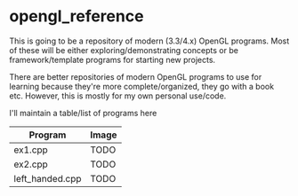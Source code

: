 opengl_reference
================

This is going to be a repository of modern (3.3/4.x) OpenGL programs.
Most of these will be either exploring/demonstrating concepts or
be framework/template programs for starting new projects.

There are better repositories of modern OpenGL programs to
use for learning because they're more complete/organized,
they go with a book etc.  However, this is mostly for my own
personal use/code.


I'll maintain a table/list of programs here

| Program | Image |
| --- | --- |
| ex1.cpp | TODO |
| ex2.cpp | TODO |
| left_handed.cpp | TODO |
